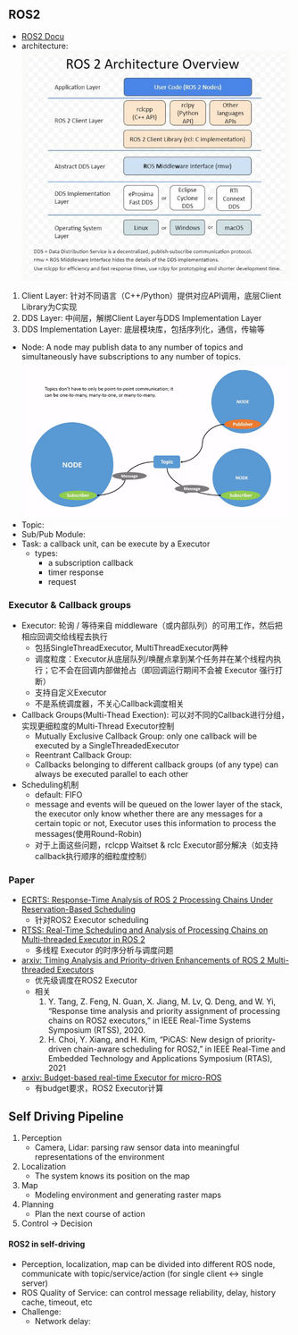 ## ROS2
- [ROS2 Docu](https://docs.ros.org/en/galactic/index.html)
- architecture:  
![alt text](image\image1.png)
1. Client Layer: 针对不同语言（C++/Python）提供对应API调用，底层Client Library为C实现
2. DDS Layer: 中间层，解绑Client Layer与DDS Implementation Layer
3. DDS Implementation Layer: 底层模块库，包括序列化，通信，传输等
- Node: A node may publish data to any number of topics and simultaneously have subscriptions to any number of topics.  
![alt text](image\image2.png)
- Topic: 
- Sub/Pub Module: 
- Task: a callback unit, can be execute by a Executor
    - types:
        - a subscription callback
        - timer response
        - request
### Executor & Callback groups
- Executor: 轮询 / 等待来自 middleware（或内部队列）的可用工作，然后把相应回调交给线程去执行
    - 包括SingleThreadExecutor, MultiThreadExecutor两种
    - 调度粒度：Executor从底层队列/唤醒点拿到某个任务并在某个线程内执行；它不会在回调内部做抢占（即回调运行期间不会被 Executor 强行打断）
    - 支持自定义Executor
    - 不是系统调度器，不关心Callback调度相关
- Callback Groups(Multi-Thead Exection): 可以对不同的Callback进行分组，实现更细粒度的Multi-Thread Executor控制
    - Mutually Exclusive Callback Group: only one callback will be executed by a SingleThreadedExecutor
    - Reentrant Callback Group: 
    - Callbacks belonging to different callback groups (of any type) can always be executed parallel to each other
- Scheduling机制
    - default: FIFO
    - message and events will be queued on the lower layer of the stack, the executor only know whether there are any messages for a certain topic or not, Executor uses this information to process the messages(使用Round-Robin)
    - 对于上面这些问题，rclcpp Waitset & rclc Executor部分解决（如支持callback执行顺序的细粒度控制）
### Paper
- [ECRTS: Response-Time Analysis of ROS 2 Processing Chains Under Reservation-Based Scheduling](https://drops.dagstuhl.de/storage/00lipics/lipics-vol133-ecrts2019/LIPIcs.ECRTS.2019.6/LIPIcs.ECRTS.2019.6.pdf)
    - 针对ROS2 Executor scheduling
- [RTSS: Real-Time Scheduling and Analysis of Processing Chains on Multi-threaded Executor in ROS 2](https://ieeexplore.ieee.org/stamp/stamp.jsp?tp=&arnumber=9984791)
    - 多线程 Executor 的时序分析与调度问题
- [arxiv: Timing Analysis and Priority-driven Enhancements of ROS 2 Multi-threaded Executors](https://arxiv.org/pdf/2408.08440)
    - 优先级调度在ROS2 Executor
    - 相关
        1. Y. Tang, Z. Feng, N. Guan, X. Jiang, M. Lv, Q. Deng, and W. Yi, “Response time analysis and priority assignment of processing chains on ROS2 executors,” in IEEE Real-Time Systems Symposium (RTSS), 2020.
        2. H. Choi, Y. Xiang, and H. Kim, “PiCAS: New design of priority-driven chain-aware scheduling for ROS2,” in IEEE Real-Time and Embedded Technology and Applications Symposium (RTAS), 2021
- [arxiv: Budget-based real-time Executor for micro-ROS](https://arxiv.org/pdf/2105.05590)
    - 有budget要求，ROS2 Executor计算

## Self Driving Pipeline
1. Perception
    - Camera, Lidar: parsing raw sensor data into meaningful representations of the environment
2. Localization
    - The system knows its position on the map
3. Map
    - Modeling environment and generating raster maps
4. Planning
    - Plan the next course of action
5. Control -> Decision
#### ROS2 in self-driving
- Perception, localization, map can be divided into different ROS node, communicate with topic/service/action (for single client <-> single server)
- ROS Quality of Service: can control message reliability, delay, history cache, timeout, etc
- Challenge: 
    - Network delay: 
